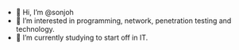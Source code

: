 - 👋 Hi, I’m @sonjoh
- 👀 I’m interested in programming, network, penetration testing and technology.
- 🌱 I’m currently studying to start off in IT.

